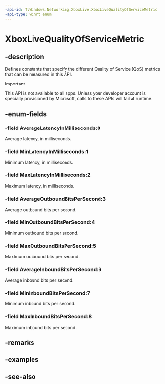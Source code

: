 ```yaml
---
-api-id: T:Windows.Networking.XboxLive.XboxLiveQualityOfServiceMetric
-api-type: winrt enum
---
```


<!-- Enumeration syntax
public enum Windows.Networking.XboxLive.XboxLiveQualityOfServiceMetric : int
-->

# XboxLiveQualityOfServiceMetric

## -description

Defines constants that specify the different Quality of Service (QoS) metrics that can be measured in this API.

> [!IMPORTANT]
> This API is not available to all apps. Unless your developer account is specially provisioned by Microsoft, calls to these APIs will fail at runtime.

## -enum-fields

### -field AverageLatencyInMilliseconds:0

Average latency, in milliseconds.

### -field MinLatencyInMilliseconds:1

Minimum latency, in milliseconds.

### -field MaxLatencyInMilliseconds:2

Maximum latency, in milliseconds.

### -field AverageOutboundBitsPerSecond:3

Average outbound bits per second.

### -field MinOutboundBitsPerSecond:4

Minimum outbound bits per second.

### -field MaxOutboundBitsPerSecond:5

Maximum outbound bits per second.

### -field AverageInboundBitsPerSecond:6

Average inbound bits per second.

### -field MinInboundBitsPerSecond:7

Minimum inbound bits per second.

### -field MaxInboundBitsPerSecond:8

Maximum inbound bits per second.

## -remarks

## -examples

## -see-also
